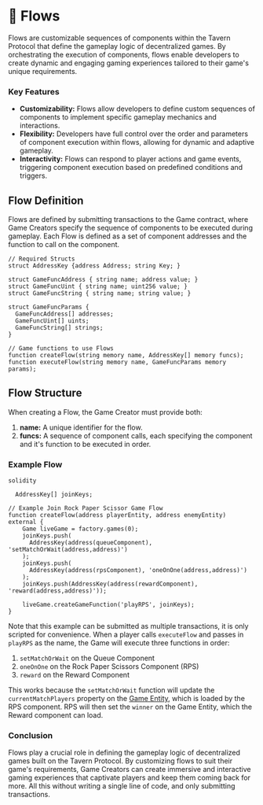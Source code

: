 # 🌊 Flows

Flows are customizable sequences of components within the Tavern Protocol that define the gameplay logic of decentralized games.  By orchestrating the execution of components, flows enable developers to create dynamic and engaging gaming experiences tailored to their game's unique requirements.&#x20;

### Key Features

* **Customizability:** Flows allow developers to define custom sequences of components to implement specific gameplay mechanics and interactions.
* **Flexibility:** Developers have full control over the order and parameters of component execution within flows, allowing for dynamic and adaptive gameplay.
* **Interactivity:** Flows can respond to player actions and game events, triggering component execution based on predefined conditions and triggers.

## Flow Definition

Flows are defined by submitting transactions to the Game contract, where Game Creators specify the sequence of components to be executed during gameplay.  Each Flow is defined as a set of component addresses and the function to call on the component. &#x20;



```solidity
// Required Structs
struct AddressKey {address Address; string Key; }

struct GameFuncAddress { string name; address value; }
struct GameFuncUint { string name; uint256 value; }
struct GameFuncString { string name; string value; }

struct GameFuncParams {
  GameFuncAddress[] addresses;
  GameFuncUint[] uints;
  GameFuncString[] strings;
}
```



```
// Game functions to use Flows
function createFlow(string memory name, AddressKey[] memory funcs); 
function executeFlow(string memory name, GameFuncParams memory params);
```



## Flow Structure

When creating a Flow, the Game Creator must provide both:

1. **name:** A unique identifier for the flow.
2. **funcs:** A sequence of component calls, each specifying the component and it's function to be executed in order. &#x20;

### Example Flow

```
solidity
```

```solidity
  AddressKey[] joinKeys;

// Example Join Rock Paper Scissor Game Flow
function createFlow(address playerEntity, address enemyEntity) external {
    Game liveGame = factory.games(0);
    joinKeys.push(
      AddressKey(address(queueComponent), 'setMatchOrWait(address,address)')
    );
    joinKeys.push(
      AddressKey(address(rpsComponent), 'oneOnOne(address,address)')
    );
    joinKeys.push(AddressKey(address(rewardComponent), 'reward(address,address)'));

    liveGame.createGameFunction('playRPS', joinKeys);
}
```

Note that this example can be submitted as multiple transactions, it is only scripted for convenience.  When a player calls `executeFlow` and passes in `playRPS` as the name, the Game will execute three functions in order:

1. `setMatchOrWait` on the Queue Component
2. `oneOnOne` on the Rock Paper Scissors Component (RPS)
3. `reward` on the Reward Component

This works because the `setMatchOrWait` function will update the `currentMatchPlayers` property on the [Game Entity](entities/gameentity.md), which is loaded by the RPS component.  RPS will then set the `winner` on the Game Entity, which the Reward component can load. &#x20;

### Conclusion

Flows play a crucial role in defining the gameplay logic of decentralized games built on the Tavern Protocol. By customizing flows to suit their game's requirements, Game Creators can create immersive and interactive gaming experiences that captivate players and keep them coming back for more.  All this without writing a single line of code, and only submitting transactions. &#x20;
